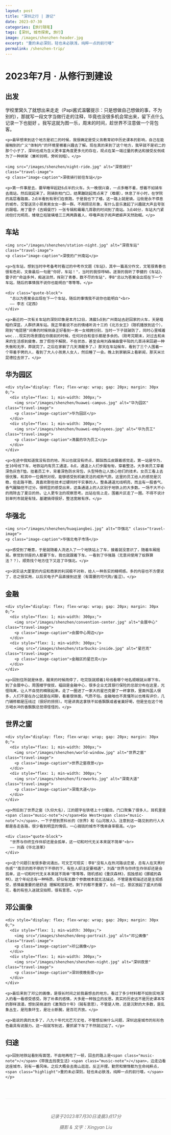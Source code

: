 ```yaml
---
layout: post
title: "深圳之行 | 游记"
date: 2023-07-30
categories: [旅行随笔]
tags: [深圳, 城市探索, 旅行]
image: /images/shenzhen-header.jpg
excerpt: "重的未必深刻，轻也未必肤浅，纯粹一点的前行喽"
permalink: /shenzhen-trip/  
---
```


<div class="travel-container">
  <div class="travel-header">
    <h1 class="travel-title">2023年7月 · 从修行到建设</h1>
  </div>
  
  <div class="travel-section">
    <h2 class="section-title">出发</h2>
    <p>学校里窝久了就想出来走走（Papi酱式温馨提示：只是想做自己想做的事，不为别的），那就写一段文字当做行走的注释，毕竟也没很多机会常出来，留下点什么记录一下也挺好 。我写这就为图一乐，周末的时间，趁世界不注意做一个背包客。</p>
    
    <p>最早想来到这个地方是初二的时候，我很确定是受义务教育初中历史课本的影响，自己在能接触到的广义"体制内"的环境里嚼着兴趣去了解。现在真的来到了这个地方，我早就不是初二的那个小子了，深圳也成为含义更丰富角度更多元的存在，观点在某一端过量的表达和接受反倒成为了一种绑架（兼听则明，旁听则暗）。</p>
    
    <img src="/images/shenzhen/night-ride.jpg" alt="深夜骑行" class="travel-image">
    <p class="image-caption">深夜骑行前往车站</p>
    
    <p>第一件事是去，要早睡早起赶6点半的火车。头一晚很兴奋，一点多睡不着，想着不如骑车去南站，然后就起来了。刚骑到校门口，结果蹦跶起雨点来了（难绷），休息了半小时，在学院的高层看路面，2点半看到有哥们在夜跑，于是我也下了楼。这一路上就是骑，沿街是永不停息的城市，交警送货小哥男男女女一群一群。不用顾忌形象，有什么音乐激起了兴趣就大声且夸张的跟唱，用了雷子《吉姆餐厅》一张专辑和霉霉几首歌的时间到了南站。3点40分，车站大门紧闭但灯光明亮，矮墩立柱玻璃墙三三两两靠着人，呼噜声孩子闹声蟋蟀声天然助眠。</p>
  </div>
  
  <div class="travel-section">
    <h2 class="section-title">车站</h2>
    
    <img src="/images/shenzhen/station-night.jpg" alt="深夜车站" class="travel-image">
    <p class="image-caption">深夜的广州南站</p>
    
    <p>在车站，想到当时中考备考时看过的中考作文题《车站》，其中一篇高分作文，文笔很青春也很有色彩，文章最后一句是"你好，车站！"，当时的我惊呼NB。逐渐的我听了李健的《车站》，雷子的"命运多舛，痴迷淡然，挥别了青春，数不尽的车站"，李B"总以为答案会出现在下一个车站，随后的事情我不说你也能明白"等等等。</p>
    
    <div class="quote-block">
      "总以为答案会出现在下一个车站，随后的事情我不说你也能明白"<br>
      —— 李志《定西》
    </div>
    
    <p>最近的一次有关车站的深刻印象是本月12日，清晨5点到广州南站去赶回家的火车，天是暗暗的深蓝，人群挤满车站。我正带着说不出的情绪听尧十三的《北方女王》（随机播放到这个），刚到"电琵琶"间奏的时候侧身正好看到一男一女相拥分别，当时一下子就破防了，同时心里喊着woc...现实的场景摆在你面前的时候，任何对白和音乐都是多余的。（刚考完期末，对过去和未来的生活感到疲惫，放了假但不解脱，不在状态，甚至会用刘森编曲雷平阳的几首诗来回避一种失衡和无序，莽就完了。之后在家躺了几天清醒多了。）那天在车站候车，看到了三个人围着一个带着手铐的人，看到了大人小孩男人女人，然后睡了一会。晚上到家躺床上看新闻，那天米兰昆德拉去世了。</p>
  </div>
  
  <div class="travel-section">
    <h2 class="section-title">华为园区</h2>
    
    <div style="display: flex; flex-wrap: wrap; gap: 20px; margin: 30px 0;">
      <div style="flex: 1; min-width: 300px;">
        <img src="/images/shenzhen/huawei-campus.jpg" alt="华为园区" class="travel-image">
        <p class="image-caption">华为园区</p>
      </div>
      <div style="flex: 1; min-width: 300px;">
        <img src="/images/shenzhen/huawei-employees.jpg" alt="华为员工" class="travel-image">
        <p class="image-caption">清晨的华为员工</p>
      </div>
    </div>
    
    <p>在途中我知道我没有目的地，所以也就没有终点，脚踩西瓜皮跟着感觉走。第一站是华为，坐10号线下车，地铁站内有员工通道，8点，通道上人们步履匆匆，穿着整洁。大多男员工穿着深色灰色T恤，挂着员工卡，背着深色防水背包，头型特色让人放心他们的技术。女员工看上去很优雅，和其中一位偶然对视，能够感受到机敏灵活的成熟气质。这里的员工给人的感觉是沉稳，但走路干脆，真喜欢那些技术过硬同时干实事的人。整条通道光线明亮，而且有一股香气，香气醒脑但不过分。很明显的感受出来，这条通道上的人区别于地铁上的大多数。一场不大不小的雨除去了夏日的热，让人更专注的观察思考。出站在街上走，围着片区走了一圈。不得不说计划单列市就是有钱，基建搞得很好，整洁宽敞有序。</p>
  </div>
  
  <div class="travel-section">
    <h2 class="section-title">华强北</h2>
    
    <img src="/images/shenzhen/huaqiangbei.jpg" alt="华强北" class="travel-image">
    <p class="image-caption">华强北电子市场</p>
    
    <p>感受到了睡意，于是就随着人流进入了一个地铁站上了车，接着就没意识了，随着车厢摇晃。察觉到邻座的人都要下车，我也就跟着下车。一看到了华强路（无意间使用了蚁群算法？？），顺势找个地方住下又逛了华强北。</p>
    
    <p>说实话大厦里的内设和商家的利润极不对称，给人一种务实的精明感。多的内容也不方便说了，总之很实用，以后买电子产品直接到这里（有需要的可代购/羞涩）。</p>
  </div>
  
  <div class="travel-section">
    <h2 class="section-title">金融</h2>
    
    <div style="display: flex; flex-wrap: wrap; gap: 20px; margin: 30px 0;">
      <div style="flex: 1; min-width: 300px;">
        <img src="/images/shenzhen/convention-center.jpg" alt="会展中心" class="travel-image">
        <p class="image-caption">会展中心周边</p>
      </div>
      <div style="flex: 1; min-width: 300px;">
        <img src="/images/shenzhen/starbucks-inside.jpg" alt="星巴克" class="travel-image">
        <p class="image-caption">金融区的星巴克</p>
      </div>
    </div>
    
    <p>回到住所就是休息，醒来的时候雨停了，吃完饭就顺着1号线看哪个地名顺眼就从哪下车。到了会展中心，周围楼宇俊拔，福田是金融中心，很多企业尤其银行保险的总部分布在这里，光怪陆离，让人不自觉的精致起来。走了一圈进了一家大的星巴克要了一杯拿铁，里面外国人很多，人们不是在办公就是在闲聊，看着很体面，气质不俗。金融咱也不真懂所以也难有评价，几门辅修都是压线过（很好的捞捞）。可是讲真这拿铁不如香飘飘或者雀巢好喝，但是坐在这个地方喝水冲的香飘飘总觉得怪怪的。</p>
  </div>
  
  <div class="travel-section">
    <h2 class="section-title">世界之窗</h2>
    
    <div style="display: flex; flex-wrap: wrap; gap: 20px; margin: 30px 0;">
      <div style="flex: 1; min-width: 300px;">
        <img src="/images/shenzhen/world-window.jpg" alt="世界之窗" class="travel-image">
        <p class="image-caption">世界之窗夜景</p>
      </div>
      <div style="flex: 1; min-width: 300px;">
        <img src="/images/shenzhen/fireworks.jpg" alt="深南大道" class="travel-image">
        <p class="image-caption">深南大道</p>
      </div>
    </div>
    
    <p>然后到了世界之窗（久仰大名），江的题字在铁塔上十分醒目。门口聚集了很多人，耳机里是<span class="music-note">♪</span>《Go West》<span class="music-note">♪</span>，一下子想到贾科长的《世界》和《山河故人》。注意到这一路见到的行人大都是各走各路，很少看到明显的情侣，一心搞钱的城市不愧单身率极高。</p>
    
    <div class="quote-block">
      "世界与你终生作伴却还是会孤单，这一切和时代无关本来就不简单"<br>
      —— 刘森《华北浪革》
    </div>
    
    <p>这个问题引发很多歌词涌出，可文艺可现实：李B"没有人在热河路谈恋爱，总有人在天黑时伤感""南京的雨不停的下不停的下，有些人却注定要相遇"，刘森"世界与你终生作伴却还是会孤单，这一切和时代无关本来就不简单"等等等。随机感如《重庆森林》，孤独感如《挪威的森林》，这个年纪总有一种特质，好似有无数个参数根本就无法描述。不管是客观描述还是主观感受，感情最重要的是舒适 理解和宽容吧，剩下的都不重要了。9点一过，景区放起了盛大的烟花，看的有些入迷就没拍照，很有意思。</p>
  </div>
  
  <div class="travel-section">
    <h2 class="section-title">邓公画像</h2>
    
    <div style="display: flex; flex-wrap: wrap; gap: 20px; margin: 30px 0;">
      <div style="flex: 1; min-width: 300px;">
        <img src="/images/shenzhen/deng-portrait.jpg" alt="邓公画像" class="travel-image">
        <p class="image-caption">邓公画像</p>
      </div>
      <div style="flex: 1; min-width: 300px;">
        <img src="/images/shenzhen/shenzhen-night.jpg" alt="深圳夜景" class="travel-image">
        <p class="image-caption">深圳夜晚街景</p>
      </div>
    </div>
    
    <p>最后来到了邓公的画像，是很长时间之前我最想去的地方。看过了多少材料都不如到实地深入的看一看感受感受。除了朴素的感情，大多是一种独立的反思。真实的历史远不是历史课本写的那样浪漫。想到吴晓波的《激荡四十年》（贼有意思），不管是人物，还是沉默的大多数，是乱象丛生，是险象环生，是壮士断腕，是百花齐放。</p>
    
    <p>能说的真的太多了，八九十年代光芒万丈哇，不管想反映什么问题，深圳这座城市的形形色色最具有说服力。这一段就写到这，要抓紧下车了不然就过站了。</p>
  </div>
  
  <div class="travel-section">
    <h2 class="section-title">归途</h2>
    
    <p>回到地铁站看到有面馆，不由地再吃了一顿，回去的路上是<span class="music-note">♪</span>《带我去找夜生活》<span class="music-note">♪</span>，边走边看这座城市，别有一番风味。之后大概会去南山逛逛，反正开摆，勤劳和懒惰都为生命纯粹点，<span class="highlight">重的未必深刻，轻也未必肤浅，纯粹一点的前行喽。</span></p>
  </div>
  
  <div style="text-align: center; margin-top: 60px; padding-top: 30px; border-top: 1px solid #eee; font-style: italic; color: #666;">
    <p>记录于2023年7月30日凌晨3点17分</p>
    <p>摄影 & 文字：Xingyan Liu</p>
  </div>
</div>
